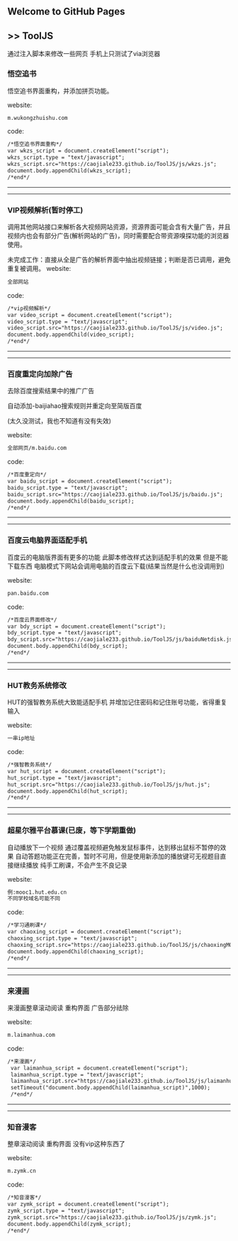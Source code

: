 ## Welcome to GitHub Pages 
## >> ToolJS
通过注入脚本来修改一些网页
手机上只测试了via浏览器
### 悟空追书
悟空追书界面重构，并添加拼页功能。

website:
```markdown
m.wukongzhuishu.com
```
code:
```markdown
/*悟空追书界面重构*/
var wkzs_script = document.createElement("script");
wkzs_script.type = "text/javascript";
wkzs_script.src="https://caojiale233.github.io/ToolJS/js/wkzs.js";
document.body.appendChild(wkzs_script);
/*end*/
```
----
----
### VIP视频解析(暂时停工)
调用其他网站接口来解析各大视频网站资源，资源界面可能会含有大量广告，并且视频内也会有部分广告(解析网站的广告)，同时需要配合带资源嗅探功能的浏览器使用。

未完成工作：直接从全是广告的解析界面中抽出视频链接；判断是否已调用，避免重复被调用。
website:
```markdown
全部网站
```
code:
```markdown
/*vip视频解析*/
var video_script = document.createElement("script"); 
video_script.type = "text/javascript"; 
video_script.src="https://caojiale233.github.io/ToolJS/js/video.js"; 
document.body.appendChild(video_script);
/*end*/
```
----
----
### 百度重定向加除广告
去除百度搜索结果中的推广广告

自动添加-baijiahao搜索规则并重定向至简版百度

(太久没测试，我也不知道有没有失效)

website:
```markdown
全部网页/m.baidu.com
```
code:
```markdown
/*百度重定向*/
var baidu_script = document.createElement("script"); 
baidu_script.type = "text/javascript"; 
baidu_script.src="https://caojiale233.github.io/ToolJS/js/baidu.js"; 
document.body.appendChild(baidu_script);
/*end*/
```
----
----
### 百度云电脑界面适配手机
百度云的电脑版界面有更多的功能
此脚本修改样式达到适配手机的效果
但是不能下载东西 电脑模式下网站会调用电脑的百度云下载(结果当然是什么也没调用到)

website:
```markdown
pan.baidu.com
```
code:
```markdown
/*百度云界面修改*/
var bdy_script = document.createElement("script"); 
bdy_script.type = "text/javascript"; 
bdy_script.src="https://caojiale233.github.io/ToolJS/js/baiduNetdisk.js"; 
document.body.appendChild(bdy_script);
/*end*/
```
----
----
### HUT教务系统修改
HUT的强智教务系统大致能适配手机
并增加记住密码和记住账号功能，省得重复输入

website:
```markdown
一串ip地址
```
code:
```markdown
/*强智教务系统*/
var hut_script = document.createElement("script"); 
hut_script.type = "text/javascript"; 
hut_script.src="https://caojiale233.github.io/ToolJS/js/hut.js"; 
document.body.appendChild(hut_script);
/*end*/
```
----
----
### 超星尔雅平台慕课(已废，等下学期重做)
自动播放下一个视频
通过覆盖视频避免触发鼠标事件，达到移出鼠标不暂停的效果
自动答题功能正在完善，暂时不可用，但是使用新添加的播放键可无视题目直接继续播放
纯手工刷课，不会产生不良记录

website:
```markdown
例:mooc1.hut.edu.cn
不同学校域名可能不同
```
code:
```markdown
/*学习通刷课*/
var chaoxing_script = document.createElement("script"); 
chaoxing_script.type = "text/javascript"; 
chaoxing_script.src="https://caojiale233.github.io/ToolJS/js/chaoxingMOOC.js"; 
document.body.appendChild(chaoxing_script);
/*end*/
```
----
----
### 来漫画
来漫画整章滚动阅读
重构界面
广告部分祛除

website:
```markdown
m.laimanhua.com
```
code:
```markdown
/*来漫画*/
 var laimanhua_script = document.createElement("script");
 laimanhua_script.type = "text/javascript";
 laimanhua_script.src="https://caojiale233.github.io/ToolJS/js/laimanhua.js";
 setTimeout("document.body.appendChild(laimanhua_script)",1000);
 /*end*/
```
----
----
### 知音漫客
整章滚动阅读
重构界面
没有vip这种东西了

website:
```markdown
m.zymk.cn
```
code:
```markdown
/*知音漫客*/
var zymk_script = document.createElement("script");
zymk_script.type = "text/javascript";
zymk_script.src="https://caojiale233.github.io/ToolJS/js/zymk.js";
document.body.appendChild(zymk_script);
/*end*/
```

